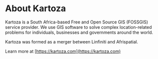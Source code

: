 # About Kartoza

Kartoza is a South Africa-based Free and Open Source GIS (FOSSGIS) service provider. We use GIS software to solve complex location-related problems for individuals, businesses and governments around the world.

Kartoza was formed as a merger between Linfiniti and Afrispatial.

Learn more at [https://kartoza.com](https://kartoza.com)
